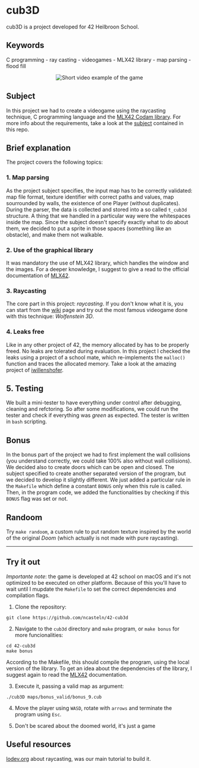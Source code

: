 # cub3D

cub3D is a project developed for 42 Heilbroon School.

## Keywords
C programming - ray casting - videogames - MLX42 library - map parsing - flood fill

<div align="center">
	<img src="./raycast.gif" alt="Short video example of the game">
</div>

## Subject
In this project we had to create a videogame using the raycasting technique, C programming language and the [MLX42 Codam library](https://github.com/codam-coding-college/MLX42.git). For more info about the requirements, take a look at the [subject](en.subject.pdf) contained in this repo.

## Brief explanation
The project covers the following topics:

### 1. Map parsing
As the project subject specifies, the input map has to be correctly validated: map file format, texture identifier with correct paths and values, map sourrounded by walls, the existence of one Player (without duplicates). During the parser, the data is collected and stored into a so called `t_cub3d` structure. A thing that we handled in a particular way were the whitespaces inside the map. Since the subject doesn't specify exactly what to do about them, we decided to put a sprite in those spaces (something like an obstacle), and make them not walkable.

### 2. Use of the graphical library
It was mandatory the use of MLX42 library, which handles the window and the images. For a deeper knowledge, I suggest to give a read to the official documentation of [MLX42](https://github.com/codam-coding-college/MLX42.git).

### 3. Raycasting
The core part in this project: *raycasting*. If you don't know what it is, you can start from the [wiki](https://en.wikipedia.org/wiki/Ray_casting) page and try out the most famous videogame done with this technique: _Wolfenstein 3D_.

### 4. Leaks free
Like in any other project of 42, the memory allocated by has to be properly freed. No leaks are tolerated during evaluation. In this project I checked the leaks using a project of a school mate, which re-implements the `malloc()` function and traces the allocated memory. Take a look at the amazing project of [iwillenshofer](https://github.com/iwillenshofer/leak_finder).

## 5. Testing
We built a mini-tester to have everything under control after debugging, cleaning and refctoring. So after some modifications, we could run the tester and check if everything was _green_ as expected. The tester is written in `bash` scripting.

## Bonus
In the bonus part of the project we had to first implement the wall collisions (you understand correctly, we could take 100% also without wall collisions). We decided also to create doors which can be open and closed. The subject specified to create another separated version of the program, but we decided to develop it slightly different. We just added a particular rule in the `Makefile` which define a constant `BONUS` only when this rule is called. Then, in the program code, we added the functionalities by checking if this `BONUS` flag was set or not.

## Randoom
Try `make randoom`, a custom rule to put random texture inspired by the world of the original _Doom_ (which actually is not made with pure raycasting).

---

## Try it out
_Importante note_: the game is developed at 42 school on macOS and it's not optimized to be executed on other platform. Because of this you'll have to wait until I mupdate the `Makefile` to set the correct dependencies and compilation flags.

1. Clone the repository:
```
git clone https://github.com/ncasteln/42-cub3d
```
2. Navigate to the `cub3d` directory and `make` program, or `make bonus` for more funcionalities:
```
cd 42-cub3d
make bonus
```
According to the Makefile, this should compile the program, using the local version of the library. To get an idea about the dependencies of the library, I suggest again to read the [MLX42](https://github.com/codam-coding-college/MLX42.git) documentation.

3. Execute it, passing a valid map as argument:
```
./cub3D maps/bonus_valid/bonus_9.cub
```
4. Move the player using `WASD`, rotate with `arrows` and terminate the program using `Esc`.

5. Don't be scared about the doomed world, it's just a game

## Useful resources
[lodev.org](https://lodev.org/cgtutor/raycasting.html) about raycasting, was our main tutorial to build it.

